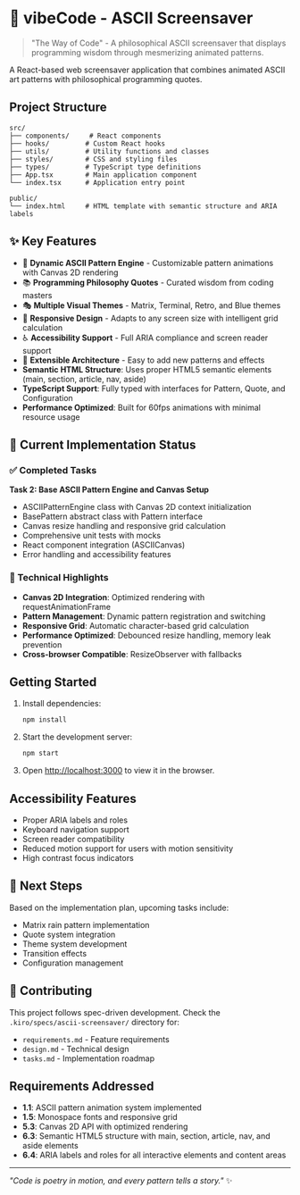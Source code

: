 # 🌊 vibeCode - ASCII Screensaver

> "The Way of Code" - A philosophical ASCII screensaver that displays programming wisdom through mesmerizing animated patterns.

A React-based web screensaver application that combines animated ASCII art patterns with philosophical programming quotes.

## Project Structure

```
src/
├── components/     # React components
├── hooks/         # Custom React hooks
├── utils/         # Utility functions and classes
├── styles/        # CSS and styling files
├── types/         # TypeScript type definitions
├── App.tsx        # Main application component
└── index.tsx      # Application entry point

public/
└── index.html     # HTML template with semantic structure and ARIA labels
```

## ✨ Key Features

- 🎨 **Dynamic ASCII Pattern Engine** - Customizable pattern animations with Canvas 2D rendering
- 📚 **Programming Philosophy Quotes** - Curated wisdom from coding masters
- 🎭 **Multiple Visual Themes** - Matrix, Terminal, Retro, and Blue themes
- 📱 **Responsive Design** - Adapts to any screen size with intelligent grid calculation
- ♿ **Accessibility Support** - Full ARIA compliance and screen reader support
- 🔧 **Extensible Architecture** - Easy to add new patterns and effects
- **Semantic HTML Structure**: Uses proper HTML5 semantic elements (main, section, article, nav, aside)
- **TypeScript Support**: Fully typed with interfaces for Pattern, Quote, and Configuration
- **Performance Optimized**: Built for 60fps animations with minimal resource usage

## 🚀 Current Implementation Status

### ✅ Completed Tasks

**Task 2: Base ASCII Pattern Engine and Canvas Setup**
- ASCIIPatternEngine class with Canvas 2D context initialization
- BasePattern abstract class with Pattern interface
- Canvas resize handling and responsive grid calculation
- Comprehensive unit tests with mocks
- React component integration (ASCIICanvas)
- Error handling and accessibility features

### 🎯 Technical Highlights

- **Canvas 2D Integration**: Optimized rendering with requestAnimationFrame
- **Pattern Management**: Dynamic pattern registration and switching
- **Responsive Grid**: Automatic character-based grid calculation
- **Performance Optimized**: Debounced resize handling, memory leak prevention
- **Cross-browser Compatible**: ResizeObserver with fallbacks

## Getting Started

1. Install dependencies:
   ```bash
   npm install
   ```

2. Start the development server:
   ```bash
   npm start
   ```

3. Open [http://localhost:3000](http://localhost:3000) to view it in the browser.

## Accessibility Features

- Proper ARIA labels and roles
- Keyboard navigation support
- Screen reader compatibility
- Reduced motion support for users with motion sensitivity
- High contrast focus indicators

## 🔮 Next Steps

Based on the implementation plan, upcoming tasks include:
- Matrix rain pattern implementation
- Quote system integration
- Theme system development
- Transition effects
- Configuration management

## 🤝 Contributing

This project follows spec-driven development. Check the `.kiro/specs/ascii-screensaver/` directory for:
- `requirements.md` - Feature requirements
- `design.md` - Technical design
- `tasks.md` - Implementation roadmap

## Requirements Addressed

- **1.1**: ASCII pattern animation system implemented
- **1.5**: Monospace fonts and responsive grid
- **5.3**: Canvas 2D API with optimized rendering
- **6.3**: Semantic HTML5 structure with main, section, article, nav, and aside elements
- **6.4**: ARIA labels and roles for all interactive elements and content areas

---

*"Code is poetry in motion, and every pattern tells a story."* ✨